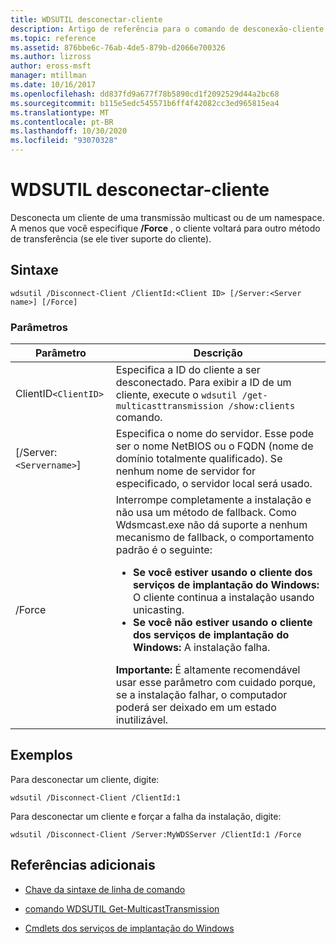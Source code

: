 ```yaml
---
title: WDSUTIL desconectar-cliente
description: Artigo de referência para o comando de desconexão-cliente WDSUTIL, que desconecta um cliente de uma transmissão ou namespace multicast.
ms.topic: reference
ms.assetid: 876bbe6c-76ab-4de5-879b-d2066e700326
ms.author: lizross
author: eross-msft
manager: mtillman
ms.date: 10/16/2017
ms.openlocfilehash: dd837fd9a677f78b5890cd1f2092529d44a2bc68
ms.sourcegitcommit: b115e5edc545571b6ff4f42082cc3ed965815ea4
ms.translationtype: MT
ms.contentlocale: pt-BR
ms.lasthandoff: 10/30/2020
ms.locfileid: "93070328"
---
```

# <a name="wdsutil-disconnect-client"></a>WDSUTIL desconectar-cliente

Desconecta um cliente de uma transmissão multicast ou de um namespace. A menos que você especifique **/Force** , o cliente voltará para outro método de transferência (se ele tiver suporte do cliente).

## <a name="syntax"></a>Sintaxe

```
wdsutil /Disconnect-Client /ClientId:<Client ID> [/Server:<Server name>] [/Force]
```

### <a name="parameters"></a>Parâmetros

| Parâmetro | Descrição |
|--|--|
| ClientID`<ClientID>` | Especifica a ID do cliente a ser desconectado. Para exibir a ID de um cliente, execute o `wdsutil /get-multicasttransmission /show:clients` comando. |
| [/Server:`<Servername>`] | Especifica o nome do servidor. Esse pode ser o nome NetBIOS ou o FQDN (nome de domínio totalmente qualificado). Se nenhum nome de servidor for especificado, o servidor local será usado. |
| /Force | Interrompe completamente a instalação e não usa um método de fallback. Como Wdsmcast.exe não dá suporte a nenhum mecanismo de fallback, o comportamento padrão é o seguinte:<ul><li>**Se você estiver usando o cliente dos serviços de implantação do Windows:** O cliente continua a instalação usando unicasting.</li><li>**Se você não estiver usando o cliente dos serviços de implantação do Windows:** A instalação falha.</li></ul>**Importante:** É altamente recomendável usar esse parâmetro com cuidado porque, se a instalação falhar, o computador poderá ser deixado em um estado inutilizável. |

## <a name="examples"></a>Exemplos

Para desconectar um cliente, digite:

```
wdsutil /Disconnect-Client /ClientId:1
```

Para desconectar um cliente e forçar a falha da instalação, digite:

```
wdsutil /Disconnect-Client /Server:MyWDSServer /ClientId:1 /Force
```

## <a name="additional-references"></a>Referências adicionais

- [Chave da sintaxe de linha de comando](command-line-syntax-key.md)

- [comando WDSUTIL Get-MulticastTransmission](wdsutil-get-multicasttransmission.md)

- [Cmdlets dos serviços de implantação do Windows](/powershell/module/wds)
